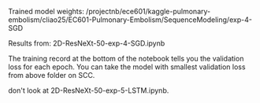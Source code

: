 
Trained model weights: /projectnb/ece601/kaggle-pulmonary-embolism/cliao25/EC601-Pulmonary-Embolism/SequenceModeling/exp-4-SGD

Results from: 2D-ResNeXt-50-exp-4-SGD.ipynb

The training record at the bottom of the notebook tells you the validation loss for each epoch. You can take the model with smallest validation loss from above folder on SCC.

don't look at 2D-ResNeXt-50-exp-5-LSTM.ipynb.
